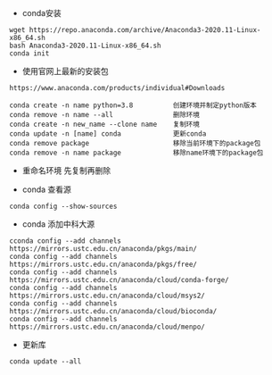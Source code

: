 * conda安装
```shell script
wget https://repo.anaconda.com/archive/Anaconda3-2020.11-Linux-x86_64.sh
bash Anaconda3-2020.11-Linux-x86_64.sh
conda init
```

* 使用官网上最新的安装包
```shell script
https://www.anaconda.com/products/individual#Downloads
```

```shell script
conda create -n name python=3.8          创建环境并制定python版本
conda remove -n name --all               删除环境
conda create -n new_name --clone name    复制环境
conda update -n [name] conda             更新conda
conda remove package                     移除当前环境下的package包
conda remove -n name package             移除name环境下的package包
```

* 重命名环境 先复制再删除

* conda 查看源
```shell script
conda config --show-sources
```

* conda 添加中科大源
```shell script
cconda config --add channels https://mirrors.ustc.edu.cn/anaconda/pkgs/main/
conda config --add channels https://mirrors.ustc.edu.cn/anaconda/pkgs/free/
conda config --add channels https://mirrors.ustc.edu.cn/anaconda/cloud/conda-forge/
conda config --add channels https://mirrors.ustc.edu.cn/anaconda/cloud/msys2/
conda config --add channels https://mirrors.ustc.edu.cn/anaconda/cloud/bioconda/
conda config --add channels https://mirrors.ustc.edu.cn/anaconda/cloud/menpo/
```

* 更新库
```shell script
conda update --all
```

